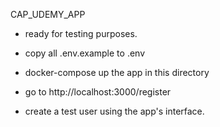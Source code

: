CAP_UDEMY_APP

- ready for testing purposes.

- copy all .env.example to .env

- docker-compose up the app in this directory

- go to http://localhost:3000/register

- create a test user using the app's interface.
